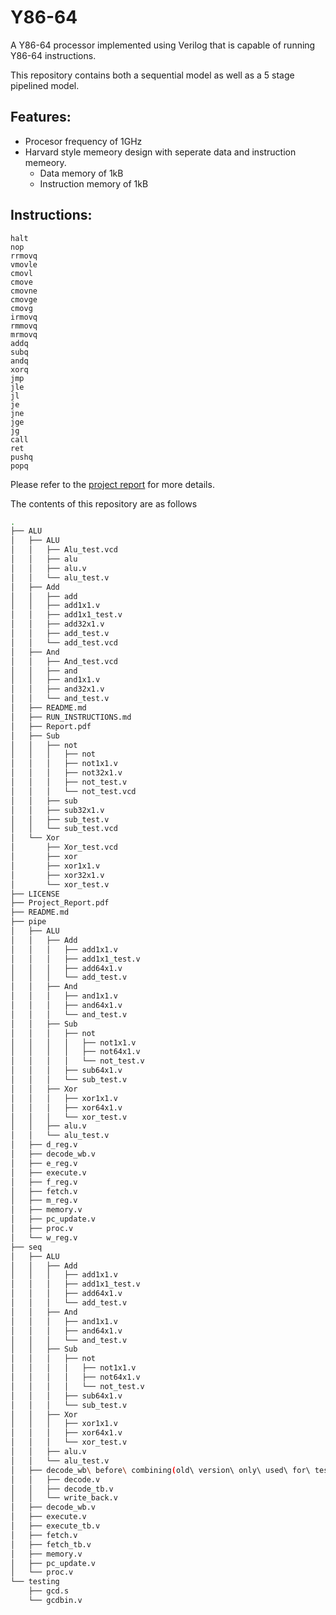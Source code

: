 # Y86-64

A Y86-64 processor implemented using Verilog that is capable of running Y86-64 instructions.

This repository contains both a sequential model as well as a 5 stage pipelined model.

## Features:
- Procesor frequency of 1GHz
- Harvard style memeory design with seperate data and instruction memeory.
  - Data memory of 1kB
  - Instruction memory of 1kB 


## Instructions:
```assembly
halt 
nop
rrmovq
vmovle
cmovl
cmove
cmovne
cmovge
cmovg
irmovq
rmmovq
mrmovq
addq
subq
andq
xorq
jmp
jle
jl
je
jne
jge
jg
call 
ret
pushq
popq
```

Please refer to the [project report](https://github.com/adithyasunil26/Y86-64-Processor/blob/main/Project_Report.pdf) for more details.

The contents of this repository are as follows
```bash
.
├── ALU
│   ├── ALU
│   │   ├── Alu_test.vcd
│   │   ├── alu
│   │   ├── alu.v
│   │   └── alu_test.v
│   ├── Add
│   │   ├── add
│   │   ├── add1x1.v
│   │   ├── add1x1_test.v
│   │   ├── add32x1.v
│   │   ├── add_test.v
│   │   └── add_test.vcd
│   ├── And
│   │   ├── And_test.vcd
│   │   ├── and
│   │   ├── and1x1.v
│   │   ├── and32x1.v
│   │   └── and_test.v
│   ├── README.md
│   ├── RUN_INSTRUCTIONS.md
│   ├── Report.pdf
│   ├── Sub
│   │   ├── not
│   │   │   ├── not
│   │   │   ├── not1x1.v
│   │   │   ├── not32x1.v
│   │   │   ├── not_test.v
│   │   │   └── not_test.vcd
│   │   ├── sub
│   │   ├── sub32x1.v
│   │   ├── sub_test.v
│   │   └── sub_test.vcd
│   └── Xor
│       ├── Xor_test.vcd
│       ├── xor
│       ├── xor1x1.v
│       ├── xor32x1.v
│       └── xor_test.v
├── LICENSE
├── Project_Report.pdf
├── README.md
├── pipe
│   ├── ALU
│   │   ├── Add
│   │   │   ├── add1x1.v
│   │   │   ├── add1x1_test.v
│   │   │   ├── add64x1.v
│   │   │   └── add_test.v
│   │   ├── And
│   │   │   ├── and1x1.v
│   │   │   ├── and64x1.v
│   │   │   └── and_test.v
│   │   ├── Sub
│   │   │   ├── not
│   │   │   │   ├── not1x1.v
│   │   │   │   ├── not64x1.v
│   │   │   │   └── not_test.v
│   │   │   ├── sub64x1.v
│   │   │   └── sub_test.v
│   │   ├── Xor
│   │   │   ├── xor1x1.v
│   │   │   ├── xor64x1.v
│   │   │   └── xor_test.v
│   │   ├── alu.v
│   │   └── alu_test.v
│   ├── d_reg.v
│   ├── decode_wb.v
│   ├── e_reg.v
│   ├── execute.v
│   ├── f_reg.v
│   ├── fetch.v
│   ├── m_reg.v
│   ├── memory.v
│   ├── pc_update.v
│   ├── proc.v
│   └── w_reg.v
├── seq
│   ├── ALU
│   │   ├── Add
│   │   │   ├── add1x1.v
│   │   │   ├── add1x1_test.v
│   │   │   ├── add64x1.v
│   │   │   └── add_test.v
│   │   ├── And
│   │   │   ├── and1x1.v
│   │   │   ├── and64x1.v
│   │   │   └── and_test.v
│   │   ├── Sub
│   │   │   ├── not
│   │   │   │   ├── not1x1.v
│   │   │   │   ├── not64x1.v
│   │   │   │   └── not_test.v
│   │   │   ├── sub64x1.v
│   │   │   └── sub_test.v
│   │   ├── Xor
│   │   │   ├── xor1x1.v
│   │   │   ├── xor64x1.v
│   │   │   └── xor_test.v
│   │   ├── alu.v
│   │   └── alu_test.v
│   ├── decode_wb\ before\ combining(old\ version\ only\ used\ for\ testing)
│   │   ├── decode.v
│   │   ├── decode_tb.v
│   │   └── write_back.v
│   ├── decode_wb.v
│   ├── execute.v
│   ├── execute_tb.v
│   ├── fetch.v
│   ├── fetch_tb.v
│   ├── memory.v
│   ├── pc_update.v
│   └── proc.v
└── testing
    ├── gcd.s
    └── gcdbin.v
```